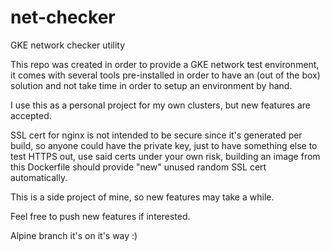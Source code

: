 # net-checker
GKE network checker utility

This repo was created in order to provide a GKE network test environment, it comes with several tools pre-installed in order to have an (out of the box) solution and not take time in order to setup an environment by hand.

I use this as a personal project for my own clusters, but new features are accepted.

SSL cert for nginx is not intended to be secure since it's generated per build, so anyone could have the private key, just to have something else to test HTTPS out, use said certs under your own risk, building an image from this Dockerfile should provide "new" unused random SSL cert automatically.

This is a side project of mine, so new features may take a while.

Feel free to push new features if interested.

Alpine branch it's on it's way :)
